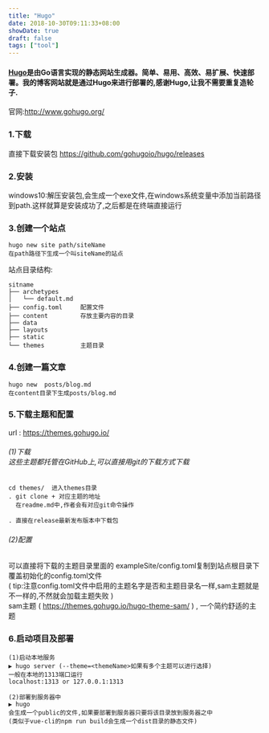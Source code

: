 ```yaml
---
title: "Hugo"
date: 2018-10-30T09:11:33+08:00
showDate: true
draft: false
tags: ["tool"]
---
```


#### [Hugo](http://www.gohugo.org/)是由Go语言实现的静态网站生成器。简单、易用、高效、易扩展、快速部署。我的博客网站就是通过Hugo来进行部署的,感谢Hugo,让我不需要重复造轮子.
官网:http://www.gohugo.org/
<br>
### 1.下载
直接下载安装包 https://github.com/gohugoio/hugo/releases

### 2.安装
windows10:解压安装包,会生成一个exe文件,在windows系统变量中添加当前路径到path.这样就算是安装成功了,之后都是在终端直接运行

### 3.创建一个站点
```
hugo new site path/siteName 
在path路径下生成一个叫siteName的站点
```
站点目录结构:
```
sitname
├── archetypes
│   └── default.md
├── config.toml     配置文件
├── content         存放主要内容的目录
├── data            
├── layouts
├── static
└── themes          主题目录
```
### 4.创建一篇文章
```
hugo new  posts/blog.md 
在content目录下生成posts/blog.md  
```
### 5.下载主题和配置
url : https://themes.gohugo.io/
###### (1)下载<br>这些主题都托管在GitHub上,可以直接用git的下载方式下载
```
cd themes/  进入themes目录
. git clone + 对应主题的地址
  在readme.md中,作者会有对应git命令操作
  
. 直接在release最新发布版本中下载包 
``` 
###### (2)配置
可以直接将下载的主题目录里面的 exampleSite/config.toml复制到站点根目录下覆盖初始化的config.toml文件
<br>( tip:注意config.toml文件中启用的主题名字是否和主题目录名一样,sam主题就是不一样的,不然就会加载主题失败 )
<br>sam主题 ( https://themes.gohugo.io/hugo-theme-sam/ ) , 一个简约舒适的主题
### 6.启动项目及部署
```
(1)启动本地服务
▶ hugo server (--theme=<themeName>如果有多个主题可以进行选择)
一般在本地的1313端口运行 
localhost:1313 or 127.0.0.1:1313

(2)部署到服务器中
▶ hugo 
会生成一个public的文件,如果要部署到服务器只要将该目录放到服务器之中
(类似于vue-cli的npm run build会生成一个dist目录的静态文件)
```










